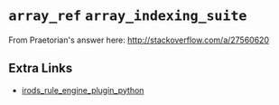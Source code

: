 # `array_ref` `array_indexing_suite`

From Praetorian's answer here: http://stackoverflow.com/a/27560620

## Extra Links

* [irods_rule_engine_plugin_python](https://github.com/irods/irods_rule_engine_plugin_python)
